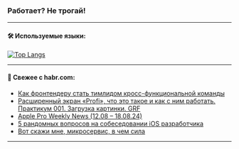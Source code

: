### Работает? Не трогай!

---
<!--
#### 🛠️ Technical stack:

![Java](https://img.shields.io/badge/Java-informational?logo=Oracle&style=flat&logoColor=white&color=FF4500)
![Kotlin](https://img.shields.io/badge/Kotlin-informational?logo=Kotlin&style=flat&logoColor=white&color=774D97)
![TS](https://img.shields.io/badge/TypeScript-informational?logo=typeScript&style=flat&logoColor=black&color=017acc)
![Python](https://img.shields.io/badge/Python-informational?logo=Python&style=flat&logoColor=black&color=ffdd54) <br>
![Spring](https://img.shields.io/badge/Spring-informational?logo=Spring&style=flat&logoColor=white&color=6DB33F) 
![SpringBoot](https://img.shields.io/badge/SpringBoot-informational?logo=SpringBoot&style=flat&logoColor=white&color=6DB33F)
![Nest](https://img.shields.io/badge/NestJS-informational?logo=NestJS&style=flat&logoColor=white&color=E0234E) 
![NodeJS](https://img.shields.io/badge/NodeJS-informational?logo=node.js&style=flat&logoColor=white&color=70A760)<br>
![PostgreSQL](https://img.shields.io/badge/PostgreSQL-informational?logo=PostgreSQL&style=flat&logoColor=white&color=DAA520)
![MongoDB](https://img.shields.io/badge/MongoDB-informational?logo=MongoDB&style=flat&logoColor=white&color=870000)
![Apache](https://img.shields.io/badge/Apache-informational?logo=apache&style=flat&logoColor=white&color=f74e28)

___ 
-->

#### 🛠️ Используемые языки:

[![Top Langs](https://github-readme-stats-u2qms2cxw-advtsettinggmailcoms-projects.vercel.app/api/top-langs/?username=zloylis&langs_count=10&hide_title=true&title_color=e6edf3&size_weight=0.5&count_weight=0.5&layout=compact&hide_progress=true&hide_border=true&theme=dracula)](https://github.com/zloylis)

<!---


####  :octocat:&nbsp;&nbsp; Статистика:

![GitHub stats](https://github-readme-stats-u2qms2cxw-advtsettinggmailcoms-projects.vercel.app/api?username=zloylis&show_icons=true&hide_border=true&theme=dracula&title_color=e6edf3&include_all_commits=true&count_private=true&hide_rank=false&hide_title=true&rank_icon=github)
-->
---

#### 💬 Свежее с habr.com:

<!-- BLOG-POST-LIST:START -->
- [Как фронтендеру стать тимлидом кросс-функциональной команды](https://habr.com/ru/companies/avito/articles/836486/?utm_source=habrahabr&utm_medium=rss&utm_campaign=836486)
- [Расширенный экран «Profi», что это такое и как с ним работать. Практикум 001. Загрузка картинки. GRF](https://habr.com/ru/articles/837144/?utm_source=habrahabr&utm_medium=rss&utm_campaign=837144)
- [Apple Pro Weekly News &lpar;12.08 – 18.08.24&rpar;](https://habr.com/ru/articles/837136/?utm_source=habrahabr&utm_medium=rss&utm_campaign=837136)
- [5 рандомных вопросов на собеседовании iOS разработчика](https://habr.com/ru/articles/837126/?utm_source=habrahabr&utm_medium=rss&utm_campaign=837126)
- [Вот скажи мне, микросервис, в чем сила](https://habr.com/ru/articles/837006/?utm_source=habrahabr&utm_medium=rss&utm_campaign=837006)
<!-- BLOG-POST-LIST:END -->

---
